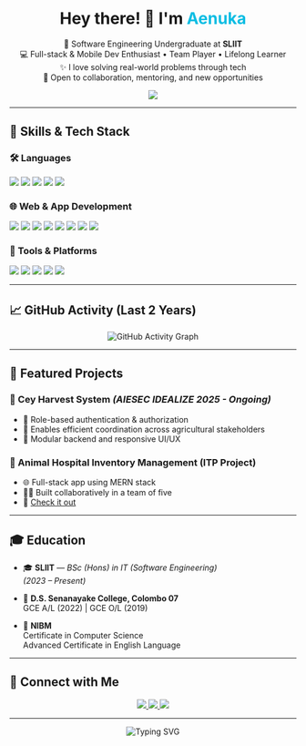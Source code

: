 <h1 align="center">Hey there! 👋 I'm <span style="color:#0abde3;">Aenuka</span></h1>
<p align="center">
  🚀 Software Engineering Undergraduate at <strong>SLIIT</strong><br/>
  💻 Full-stack & Mobile Dev Enthusiast • Team Player • Lifelong Learner<br/>
  ✨ I love solving real-world problems through tech<br/>
  🎯 Open to collaboration, mentoring, and new opportunities
</p>

<div align="center">
  <img src="https://capsule-render.vercel.app/api?type=waving&color=0abde3&height=150&section=header&text=Welcome%20to%20my%20World!&fontColor=ffffff&fontSize=30&animation=fadeIn"/>
</div>

---

## 🧠 Skills & Tech Stack

### 🛠 Languages
<p>
  <img src="https://img.shields.io/badge/Python-3776AB?style=for-the-badge&logo=python&logoColor=white"/>
  <img src="https://img.shields.io/badge/Java-ED8B00?style=for-the-badge&logo=java&logoColor=white"/>
  <img src="https://img.shields.io/badge/Kotlin-0095D5?style=for-the-badge&logo=kotlin&logoColor=white"/>
  <img src="https://img.shields.io/badge/C++-00599C?style=for-the-badge&logo=c%2B%2B&logoColor=white"/>
  <img src="https://img.shields.io/badge/C-000000?style=for-the-badge&logo=c&logoColor=white"/>
</p>

### 🌐 Web & App Development
<p>
  <img src="https://img.shields.io/badge/React-20232A?style=for-the-badge&logo=react&logoColor=61DAFB"/>
  <img src="https://img.shields.io/badge/Node.js-339933?style=for-the-badge&logo=nodedotjs&logoColor=white"/>
  <img src="https://img.shields.io/badge/Express.js-000?style=for-the-badge&logo=express&logoColor=white"/>
  <img src="https://img.shields.io/badge/Spring_Boot-6DB33F?style=for-the-badge&logo=springboot&logoColor=white"/>
  <img src="https://img.shields.io/badge/Flutter-02569B?style=for-the-badge&logo=flutter&logoColor=white"/>
  <img src="https://img.shields.io/badge/HTML5-E34F26?style=for-the-badge&logo=html5&logoColor=white"/>
  <img src="https://img.shields.io/badge/CSS3-1572B6?style=for-the-badge&logo=css3&logoColor=white"/>
  <img src="https://img.shields.io/badge/JavaScript-F7DF1E?style=for-the-badge&logo=javascript&logoColor=black"/>
</p>

### 🧰 Tools & Platforms
<p>
  <img src="https://img.shields.io/badge/GitHub-181717?style=for-the-badge&logo=github&logoColor=white"/>
  <img src="https://img.shields.io/badge/Figma-F24E1E?style=for-the-badge&logo=figma&logoColor=white"/>
  <img src="https://img.shields.io/badge/MongoDB-4EA94B?style=for-the-badge&logo=mongodb&logoColor=white"/>
  <img src="https://img.shields.io/badge/MySQL-005C84?style=for-the-badge&logo=mysql&logoColor=white"/>
  <img src="https://img.shields.io/badge/Microsoft_Office-D83B01?style=for-the-badge&logo=microsoft-office&logoColor=white"/>
</p>

---

## 📈 GitHub Activity (Last 2 Years)

<p align="center">
  <img src="https://github-readme-activity-graph.vercel.app/graph?username=aenuka&from=2023-07-01&to=2025-07-01&theme=react-dark&hide_border=true" alt="GitHub Activity Graph" />
</p>

---

## 🚀 Featured Projects

### 🌾 Cey Harvest System *(AIESEC IDEALIZE 2025 - Ongoing)*
- 🔐 Role-based authentication & authorization
- 🤝 Enables efficient coordination across agricultural stakeholders
- 🧩 Modular backend and responsive UI/UX

### 🏥 Animal Hospital Inventory Management (ITP Project)
- 🌐 Full-stack app using MERN stack
- 👨‍💻 Built collaboratively in a team of five
- 🔗 [Check it out](https://www.aenuka.com)

---

## 🎓 Education

- 🎓 **SLIIT** — *BSc (Hons) in IT (Software Engineering)*  
  *(2023 – Present)*

- 🏫 **D.S. Senanayake College, Colombo 07**  
  GCE A/L (2022) | GCE O/L (2019)

- 📜 **NIBM**  
  Certificate in Computer Science  
  Advanced Certificate in English Language

---

## 🤝 Connect with Me

<p align="center">
  <a href="https://www.linkedin.com/in/aenuka" target="_blank">
    <img src="https://img.shields.io/badge/LinkedIn-0A66C2?style=for-the-badge&logo=linkedin&logoColor=white"/>
  </a>
  <a href="mailto:youremail@example.com">
    <img src="https://img.shields.io/badge/Gmail-EA4335?style=for-the-badge&logo=gmail&logoColor=white"/>
  </a>
  <a href="https://www.aenuka.com" target="_blank">
    <img src="https://img.shields.io/badge/Portfolio-000000?style=for-the-badge&logo=google-chrome&logoColor=white"/>
  </a>
</p>

---

<p align="center">
  <img src="https://readme-typing-svg.herokuapp.com?font=Fira+Code&weight=500&size=22&pause=1000&color=0ABDE3&center=true&vCenter=true&width=435&lines=Thanks+for+stopping+by!+👋;Let's+build+something+amazing+🚀" alt="Typing SVG" />
</p>
